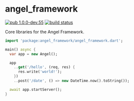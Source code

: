 # angel_framework

[![pub 1.0.0-dev.55](https://img.shields.io/badge/pub-1.0.0--dev.55-red.svg)](https://pub.dartlang.org/packages/angel_framework)
[![build status](https://travis-ci.org/angel-dart/framework.svg)](https://travis-ci.org/angel-dart/framework)

Core libraries for the Angel Framework.

```dart
import 'package:angel_framework/angel_framework.dart';

main() async {
  var app = new Angel();

  app
    ..get('/hello', (req, res) {
      res.write('world!');
    })
    ..post('/date', () => new DateTime.now().toString());

  await app.startServer();
}
```